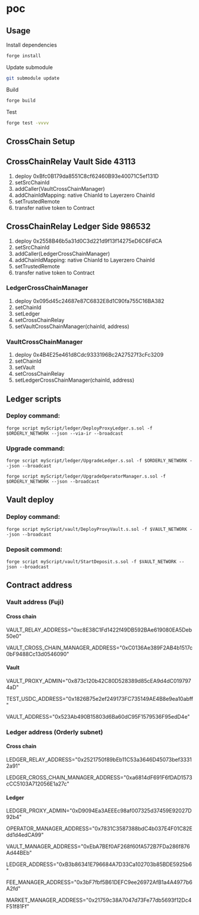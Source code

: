 # poc

## Usage

Install dependencies

```sh
forge install
```

Update submodule

```sh
git submodule update
```

Build

```sh
forge build
```

Test

```sh
forge test -vvvv
```

## CrossChain Setup

## CrossChainRelay Vault Side 43113

1. deploy 0xBfc0B179da8551C8cf62460B93e40071C5ef131D
2. setSrcChainId
3. addCaller(VaultCrossChainManager)
4. addChainIdMapping: native ChianId to Layerzero ChainId
5. setTrustedRemote
6. transfer native token to Contract

## CrossChainRelay Ledger Side 986532

1. deploy 0x2558B46b5a31d0C3d221d9f13f14275eD6C6FdCA
2. setSrcChainId
3. addCaller(LedgerCrossChainManager)
4. addChainIdMapping: native ChianId to Layerzero ChainId
5. setTrustedRemote
6. transfer native token to Contract

### LedgerCrossChainManager

1. deploy 0x095d45c24687e87C6832E8d1C90fa755C16BA382
2. setChainId
3. setLedger
4. setCrossChainRelay
5. setVaultCrossChainManager(chainId, address)

### VaultCrossChainManager

1. deploy 0x4B4E25e461d8Cdc9333196Bc2A27527f3cFc3209
2. setChainId
3. setVault
4. setCrossChainRelay
5. setLedgerCrossChainManager(chainId, address)

## Ledger scripts

### Deploy command:

`forge script myScript/ledger/DeployProxyLedger.s.sol -f $ORDERLY_NETWORK --json --via-ir --broadcast`

### Upgrade command:

`forge script myScript/ledger/UpgradeLedger.s.sol -f $ORDERLY_NETWORK --json --broadcast`

`forge script myScript/ledger/UpgradeOperatorManager.s.sol -f $ORDERLY_NETWORK --json --broadcast`

## Vault deploy

### Deploy command:

`forge script myScript/vault/DeployProxyVault.s.sol -f $VAULT_NETWORK --json --broadcast`

### Deposit commond:

`forge script myScript/vault/StartDeposit.s.sol -f $VAULT_NETWORK --json --broadcast`

## Contract address

### Vault address (Fuji)

#### Cross chain

VAULT_RELAY_ADDRESS="0xc8E38C1Fd1422f49DB592BAe619080EA5Deb50e0"

VAULT_CROSS_CHAIN_MANAGER_ADDRESS="0xC0136Ae389F2AB4b1517c0bF9488Cc13d0546090"

#### Vault

VAULT_PROXY_ADMIN="0x873c120b42C80D528389d85cEA9d4dC0197974aD"

TEST_USDC_ADDRESS="0x1826B75e2ef249173FC735149AE4B8e9ea10abff"

VAULT_ADDRESS="0x523Ab490B15803d6Ba60dC95F1579536F95edD4e"

### Ledger address (Orderly subnet)

#### Cross chain

LEDGER_RELAY_ADDRESS="0x2521750f89bEb11C53a3646D45073bef33312a91"

LEDGER_CROSS_CHAIN_MANAGER_ADDRESS="0xa6814dF691F6fDAD1573cCC5103A712056E1a27c"

#### Ledger

LEDGER_PROXY_ADMIN="0xD9094Ea3AEEEc98af007325d37459E92027D92b4"

OPERATOR_MANAGER_ADDRESS="0x7831C3587388bdC4b037E4F01C82Edd1d4edCA99"

VAULT_MANAGER_ADDRESS="0xEbA7BEf0AF268f60fA572B7FDa286f876Ad44BEb"

LEDGER_ADDRESS="0xB3b86341E796684A7D33Ca102703b85BDE5925b6"

FEE_MANAGER_ADDRESS="0x3bF7fbf5B61DEFC9ee26972AfB1a4A4977b6A2fd"

MARKET_MANAGER_ADDRESS="0x21759c38A7047d73Fe77db5693f12Dc4F51f81Ff"
